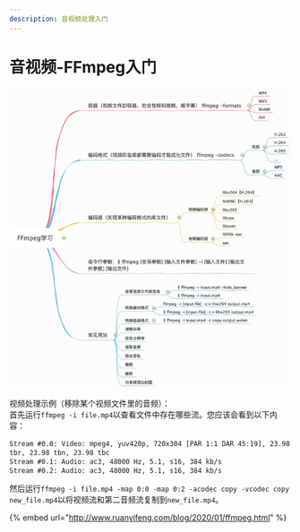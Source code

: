 ```yaml
---
description: 音视频处理入门
---
```


# 音视频-FFmpeg入门

![&#x77E5;&#x8BC6;&#x6846;&#x67B6;](../.gitbook/assets/image%20%2821%29.png)

视频处理示例（移除某个视频文件里的音频）：  
首先运行`ffmpeg -i file.mp4`以查看文件中存在哪些流。您应该会看到以下内容：

```text
Stream #0.0: Video: mpeg4, yuv420p, 720x304 [PAR 1:1 DAR 45:19], 23.98 tbr, 23.98 tbn, 23.98 tbc
Stream #0.1: Audio: ac3, 48000 Hz, 5.1, s16, 384 kb/s
Stream #0.2: Audio: ac3, 48000 Hz, 5.1, s16, 384 kb/s
```

然后运行`ffmpeg -i file.mp4 -map 0:0 -map 0:2 -acodec copy -vcodec copy new_file.mp4`以将视频流和第二音频流复制到`new_file.mp4`。

{% embed url="http://www.ruanyifeng.com/blog/2020/01/ffmpeg.html" %}



